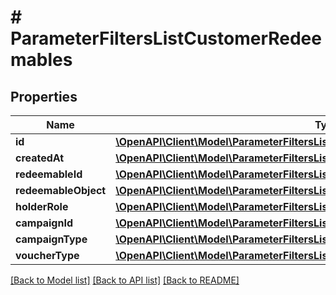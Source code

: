 # # ParameterFiltersListCustomerRedeemables

## Properties

Name | Type | Description | Notes
------------ | ------------- | ------------- | -------------
**id** | [**\OpenAPI\Client\Model\ParameterFiltersListCustomerRedeemablesId**](ParameterFiltersListCustomerRedeemablesId.md) |  | [optional]
**createdAt** | [**\OpenAPI\Client\Model\ParameterFiltersListCustomerRedeemablesCreatedAt**](ParameterFiltersListCustomerRedeemablesCreatedAt.md) |  | [optional]
**redeemableId** | [**\OpenAPI\Client\Model\ParameterFiltersListCustomerRedeemablesRedeemableId**](ParameterFiltersListCustomerRedeemablesRedeemableId.md) |  | [optional]
**redeemableObject** | [**\OpenAPI\Client\Model\ParameterFiltersListCustomerRedeemablesRedeemableObject**](ParameterFiltersListCustomerRedeemablesRedeemableObject.md) |  | [optional]
**holderRole** | [**\OpenAPI\Client\Model\ParameterFiltersListCustomerRedeemablesHolderRole**](ParameterFiltersListCustomerRedeemablesHolderRole.md) |  | [optional]
**campaignId** | [**\OpenAPI\Client\Model\ParameterFiltersListCustomerRedeemablesCampaignId**](ParameterFiltersListCustomerRedeemablesCampaignId.md) |  | [optional]
**campaignType** | [**\OpenAPI\Client\Model\ParameterFiltersListCustomerRedeemablesCampaignType**](ParameterFiltersListCustomerRedeemablesCampaignType.md) |  | [optional]
**voucherType** | [**\OpenAPI\Client\Model\ParameterFiltersListCustomerRedeemablesVoucherType**](ParameterFiltersListCustomerRedeemablesVoucherType.md) |  | [optional]

[[Back to Model list]](../../README.md#models) [[Back to API list]](../../README.md#endpoints) [[Back to README]](../../README.md)
